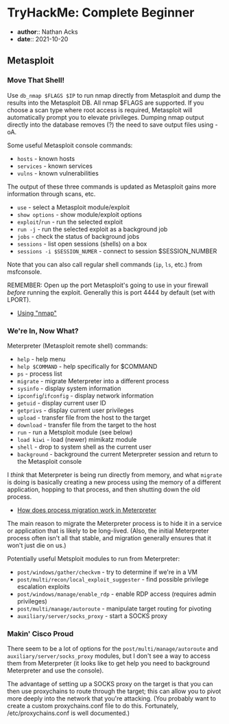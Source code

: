 # TryHackMe: Complete Beginner

* **author**:: Nathan Acks
* **date**:: 2021-10-20

## Metasploit

### Move That Shell!

Use `db_nmap $FLAGS $IP` to run nmap directly from Metasploit and dump the results into the Metasploit DB. All nmap $FLAGS are supported. If you choose a scan type where root access is required, Metasploit will automatically prompt you to elevate privileges. Dumping nmap output directly into the database removes (?) the need to save output files using -oA.

Some useful Metasploit console commands:

* `hosts` - known hosts
* `services` - known services
* `vulns` - known vulnerabilities

The output of these three commands is updated as Metasploit gains more information through scans, etc.

* `use` - select a Metasploit module/exploit
* `show options` - show module/exploit options
* `exploit`/`run` - run the selected exploit
* `run -j` - run the selected exploit as a background job
* `jobs` - check the status of background jobs
* `sessions` - list open sessions (shells) on a box
* `sessions -i $SESSION_NUMER` - connect to session $SESSION_NUMBER

Note that you can also call regular shell commands (`ip`, `ls`, etc.) from msfconsole.

REMEMBER: Open up the port Metasploit's going to use in your firewall *before* running the exploit. Generally this is port 4444 by default (set with LPORT).

* [Using "nmap"](../notes/nmap.md)

### We're In, Now What?

Meterpreter (Metasploit remote shell) commands:

* `help` - help menu
* `help $COMMAND` - help specifically for $COMMAND
* `ps` - process list
* `migrate` - migrate Meterpreter into a different process
* `sysinfo` - display system information
* `ipconfig`/`ifconfig` - display network information
* `getuid` - display current user ID
* `getprivs` - display current user privileges
* `upload` - transfer file from the host to the target
* `download` - transfer file from the target to the host
* `run` - run a Metsploit module (see below)
* `load kiwi` - load (newer) mimikatz module
* `shell` - drop to system shell as the current user
* `background` - background the current Meterpreter session and return to the Metasploit console

I *think* that Meterpreter is being run directly from memory, and what `migrate` is doing is basically creating a new process using the memory of a different application, hopping to that process, and then shutting down the old process.

* [How does process migration work in Meterpreter](https://security.stackexchange.com/a/92893)

The main reason to migrate the Meterpreter process is to hide it in a service or application that is likely to be long-lived. (Also, the initial Meterpreter process often isn't all that stable, and migration generally ensures that it won't just die on us.)

Potentially useful Metsploit modules to run from Meterpreter:

* `post/windows/gather/checkvm` - try to determine if we're in a VM
* `post/multi/recon/local_exploit_suggester` - find possible privilege escalation exploits
* `post/windows/manage/enable_rdp` - enable RDP access (requires admin privileges)
* `post/multi/manage/autoroute` - manipulate target routing for pivoting
* `auxiliary/server/socks_proxy` - start a SOCKS proxy

### Makin' Cisco Proud

There seem to be a lot of options for the `post/multi/manage/autoroute` and `auxiliary/server/socks_proxy` modules, but I don't see a way to access them from Meterpreter (it looks like to get help you need to background Meterpreter and use the console).

The advantage of setting up a SOCKS proxy on the target is that you can then use proxychains to route through the target; this can allow you to pivot more deeply into the network that you're attacking. (You probably want to create a custom proxychains.conf file to do this. Fortunately, /etc/proxychains.conf is well documented.)
